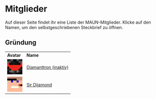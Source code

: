 # Mitglieder
Auf dieser Seite findet ihr eine Liste der MAUN-Mitglieder. Klicke auf den Namen, um den selbstgeschriebenen Steckbrief zu öffnen.

## Gründung
<p align="center">
<table>
    <tr>
        <td><b>Avatar</b></td>
        <td><b>Name</b></td>
    </tr>
    <tr>
        <td><img src="Face/Diamanttron.png" width="50"></td>
        <td><a href="https://themaun.github.io/Mitglieder/Diamanttron">Diamanttron (inaktiv)</a></td>
    </tr>
        <td><img src="Face/Sir_Dijamond.png" width="50"></td>
        <td><a href="https://themaun.github.io/Mitglieder/Sir_Dijamond">Sir Dijamond</a></td>
    <tr>
    </tr>
</table>
</p>
